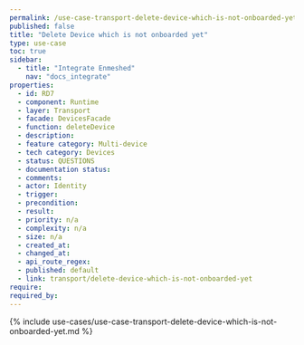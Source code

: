 ```yaml
---
permalink: /use-case-transport-delete-device-which-is-not-onboarded-yet
published: false
title: "Delete Device which is not onboarded yet"
type: use-case
toc: true
sidebar:
  - title: "Integrate Enmeshed"
    nav: "docs_integrate"
properties:
  - id: RD7
  - component: Runtime
  - layer: Transport
  - facade: DevicesFacade
  - function: deleteDevice
  - description:
  - feature category: Multi-device
  - tech category: Devices
  - status: QUESTIONS
  - documentation status:
  - comments:
  - actor: Identity
  - trigger:
  - precondition:
  - result:
  - priority: n/a
  - complexity: n/a
  - size: n/a
  - created_at:
  - changed_at:
  - api_route_regex:
  - published: default
  - link: transport/delete-device-which-is-not-onboarded-yet
require:
required_by:
---
```


{% include use-cases/use-case-transport-delete-device-which-is-not-onboarded-yet.md %}
